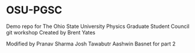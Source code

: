 # OSU-PGSC
Demo repo for The Ohio State University Physics Graduate Student Council git workshop
Created by Brent Yates

Modified by Pranav Sharma
Josh Tawabutr
Aashwin Basnet for part 2
